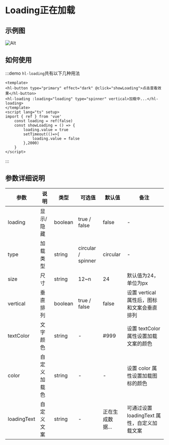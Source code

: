 <!--
 * @Descripttion: your project
 * @version: 1.0
 * @Author: hongweixun
 * @Date: 2022-10-22 09:35:55
 * @LastEditors: hongweixun
 * @LastEditTime: 2022-10-26 14:04:33
-->
# Loading正在加载
## 示例图
![Alt](./loading.jpg)
 <br>

## 如何使用
:::demo `hl-loading`共有以下几种用法

```vue
<template>
<hl-button type="primary" effect="dark" @click="showLoading">点击查看效果</hl-button>
<hl-loading :loading="loading" type="spinner" vertical>加载中...</hl-loading>
</template>
<script lang="ts" setup>
import { ref } from 'vue'
    const loading = ref(false)
    const showLoading = () => {
        loading.value = true
        setTimeout(()=>{
            loading.value = false
        },2000)
    }
</script>
```
:::


## 参数详细说明

| 参数    | 说明   | 类型    | 可选值                                             | 默认值  | 备注  |
| ------- | ------ | ------- | -------------------------------------------------- | ------- | ------- |
| loading    | 显示/隐藏   | boolean  | true / false                               | false | - |
| type    | 加载类型   | string  | circular / spinner                                  | circular | - |
| size | 尺寸 | string | 12~n                                                 | 24   | 默认值为24，单位为px |
| vertical    | 垂直排列   | boolean  | true / false                              | false | 设置 vertical 属性后，图标和文案会垂直排列 |
| textColor    | 文字颜色   | string  | -                              | #999 | 设置 textColor 属性设置加载文案的颜色 |
| color    | 自定义加载色   | string  | -                              | - | 设置 color 属性设置加载图标的颜色 |
| loadingText    | 自定义文案   | string  | -                              | 正在生成数据... | 可通过设置 loadingText 属性，自定义加载文案 |
